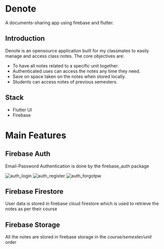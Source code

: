 # Denote

A documents-sharing app using firebase and flutter.

## Introduction

Denote is an opensource application built for my classmates to easily manage and access class notes.
The core objectives are:
 * To have all notes related to a specific unit together.
 * Authenticated uses can access the notes any time they need.
 * Save on space taken on the notes when stored locally.
 * Students can access notes of previous semesters.

## Stack
* Flutter UI
* Firebase


# Main Features
## Firebase Auth
Email-Password Authentication is done by the firebase_auth package

![auth_login](https://user-images.githubusercontent.com/56781148/220371846-23169c59-8942-4c83-9a32-1b8c258ac0b2.png) ![auth_register](https://user-images.githubusercontent.com/56781148/220376687-15904c28-4980-43d4-b836-8841d60f3812.png) ![auth_forgotpw](https://user-images.githubusercontent.com/56781148/220376737-6e1bf3f3-dc27-41a0-b79a-b09c3c19728b.png)

## Firebase Firestore
User data is stored in firebase cloud firestore which is used to retrieve the notes as per their course

## Firebase Storage
All the notes are stored in firebase storage in the _course/semester/unit_ order

